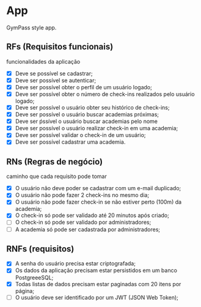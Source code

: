 # App

GymPass style app.

## RFs (Requisitos funcionais)

funcionalidades da aplicação

- [X] Deve se possível se cadastrar;
- [X] Deve ser possível se autenticar;
- [X] Deve ser possível obter o perfil de um usuário logado;
- [X] Deve ser possível obter o número de check-ins realizados pelo usuário logado;
- [X] Deve ser possível o usuário obter seu histórico de check-ins;
- [X] Deve ser possível o usuário buscar academias próximas;
- [X] Deve ser ṕssível o usuário buscar  academias pelo nome
- [X] Deve ser possível o usuário realizar check-in em uma academia;
- [x] Deve ser possível validar o check-in de um usuário;
- [X] Deve ser possível cadastrar uma academia.

## RNs (Regras de negócio)

caminho que cada requisito pode tomar

- [X] O usuário não deve poder se cadastrar com um e-mail duplicado;
- [X] O usuário não pode fazer 2 check-ins no mesmo dia;
- [X] O usuário não pode fazer check-in se não estiver perto (100m) da academia;
- [X] O check-in só pode ser validado até 20 minutos após criado;
- [ ] O check-in só pode ser validado por administradores;
- [ ] A academia só pode ser cadastrada por administradores;

## RNFs (requisitos)

- [X] A senha do usuário precisa estar criptografada;
- [X] Os dados da aplicação precisam estar persistidos em um banco PostgreeeSQL;
- [x] Todas listas de dados precisam estar paginadas com 20 itens por página;
- [ ] O usuário deve ser identificado por um JWT (JSON Web Token);
